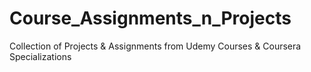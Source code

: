 # Course_Assignments_n_Projects
Collection of Projects &amp; Assignments from Udemy Courses &amp; Coursera Specializations
